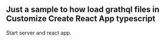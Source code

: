 ## Just a sample to how load grathql files in Customize Create React App typescript
Start server and react app.
